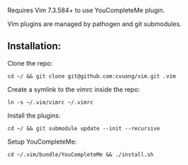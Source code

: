 Requires Vim 7.3.584+ to use YouCompleteMe plugin.

Vim plugins are managed by pathogen and git submodules.

## Installation:
Clone the repo:
```
cd ~/ && git clone git@github.com:cvuong/vim.git .vim
```

Create a symlink to the vimrc inside the repo:
```
ln -s ~/.vim/vimrc ~/.vimrc
```

Install the plugins:
```
cd ~/ && git submodule update --init --recursive
```

Setup YouCompleteMe:
```
cd ~/.vim/bundle/YouCompleteMe && ./install.sh
```
